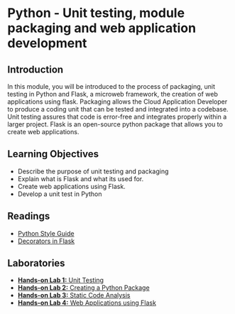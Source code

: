 # Python - Unit testing, module packaging and web application development
## Introduction
In this module, you will be introduced to the process of packaging, unit testing in Python and Flask, a microweb framework, the creation of web applications using flask. Packaging allows the Cloud Application Developer to produce a coding unit that can be tested and integrated into a codebase. Unit testing assures that code is error-free and integrates properly within a larger project. Flask is an open-source python package that allows you to create web applications.

## Learning Objectives
* Describe the purpose of unit testing and packaging
* Explain what is Flask and what its used for.
* Create web applications using Flask.
* Develop a unit test in Python

## Readings
* [Python Style Guide](./files/PythonStyleGuide.pdf)
* [Decorators in Flask](./files/Decorators_Flask.pdf)

## Laboratories
* [**Hands-on Lab 1:** Unit Testing](./files/Unit_Testing.pdf)
* [**Hands-on Lab 2:** Creating a Python Package](./files/Creating_a_Python_Package.pdf)
* [**Hands-on Lab 3:** Static Code Analysis](./files/Static_Code_Analysis.pdf)
* [**Hands-on Lab 4:** Web Applications using Flask](./files/WebApplicationUsingFlask.pdf)
